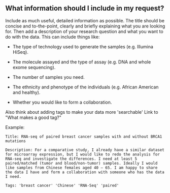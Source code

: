 ## What information should I include in my request?

Include as much useful, detailed information as possible. The title should be concise and to-the-point, clearly and briefly explaining what you are looking for. Then add a description of your research question and what you want to do with the data. This can include things like:

* The type of technology used to generate the samples (e.g. Illumina HiSeq).

* The molecule assayed and the type of assay (e.g. DNA and whole exome sequencing).

* The number of samples you need.

* The ethnicity and phenotype of the individuals (e.g. African American and healthy).

* Whether you would like to form a collaboration.

Also think about adding tags to make your data more 'searchable' Link to "What makes a good tag?"

Example:

    Title: RNA-seq of paired breast cancer samples with and without BRCA1 mutations

    Description: For a comparative study, I already have a similar dataset for microarray expression, but I would like to redo the analysis for RNA-seq and investigate the differences. I need at least 5 paired/matched (tumor and blood/non-tumor) samples. Ideally I would like samples from Chinese females aged 40 – 65. I am happy to share the data I have and form a collaboration with someone who has the data I need.  

    Tags: 'breast cancer' 'Chinese' 'RNA-Seq' 'paired'
